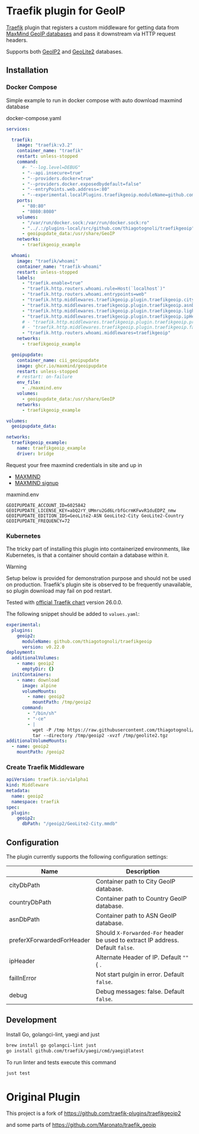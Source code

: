 # Traefik plugin for GeoIP

[Traefik](https://doc.traefik.io/traefik/) plugin 
that registers a custom middleware 
for getting data from 
[MaxMind GeoIP databases](https://www.maxmind.com/en/geoip2-services-and-databases) 
and pass it downstream via HTTP request headers.

Supports both 
[GeoIP2](https://www.maxmind.com/en/geoip2-databases) 
and 
[GeoLite2](https://dev.maxmind.com/geoip/geolite2-free-geolocation-data) databases.

## Installation 


### Docker Compose

Simple example to run in docker compose with auto download maxmind database

docker-compose.yaml
```yaml
services:

  traefik:
    image: "traefik:v3.2"
    container_name: "traefik"
    restart: unless-stopped
    command:
      #- "--log.level=DEBUG"
      - "--api.insecure=true"
      - "--providers.docker=true"
      - "--providers.docker.exposedbydefault=false"
      - "--entryPoints.web.address=:80"
      - "--experimental.localPlugins.traefikgeoip.moduleName=github.com/thiagotognoli/traefikgeoip"
    ports:
      - "80:80"
      - "8080:8080"
    volumes:
      - "/var/run/docker.sock:/var/run/docker.sock:ro"
      - "../.:/plugins-local/src/github.com/thiagotognoli/traefikgeoip"
      - geoipupdate_data:/usr/share/GeoIP
    networks:
      - traefikgeoip_example

  whoami:
    image: "traefik/whoami"
    container_name: "traefik-whoami"
    restart: unless-stopped
    labels:
      - "traefik.enable=true"
      - "traefik.http.routers.whoami.rule=Host(`localhost`)"
      - "traefik.http.routers.whoami.entrypoints=web"
      - "traefik.http.middlewares.traefikgeoip.plugin.traefikgeoip.cityDbPath=/usr/share/GeoIP/GeoLite2-City.mmdb"
      - "traefik.http.middlewares.traefikgeoip.plugin.traefikgeoip.asnDbPath=/usr/share/GeoIP/GeoLite2-ASN.mmdb"
      - "traefik.http.middlewares.traefikgeoip.plugin.traefikgeoip.lightMode=true"
      - "traefik.http.middlewares.traefikgeoip.plugin.traefikgeoip.ipHeader=X-IP"
      # - "traefik.http.middlewares.traefikgeoip.plugin.traefikgeoip.preferXForwardedForHeader=true"
      # - "traefik.http.middlewares.traefikgeoip.plugin.traefikgeoip.failInError=true"
      - "traefik.http.routers.whoami.middlewares=traefikgeoip"
    networks:
      - traefikgeoip_example

  geoipupdate:
    container_name: cii_geoipupdate
    image: ghcr.io/maxmind/geoipupdate
    restart: unless-stopped
    # restart: on-failure
    env_file:
      - ./maxmind.env
    volumes:
      - geoipupdate_data:/usr/share/GeoIP
    networks:
      - traefikgeoip_example

volumes:
  geoipupdate_data:

networks:
  traefikgeoip_example:
    name: traefikgeoip_example
    driver: bridge
```

Request your free maxmind credentials in site and up in
- [MAXMIND](https://www.maxmind.com)
- [MAXMIND signup](https://www.maxmind.com/en/geolite2/signup?utm_source=kb&utm_medium=kb-link&utm_campaign=kb-create-account)

maxmind.env
```env
GEOIPUPDATE_ACCOUNT_ID=6025842
GEOIPUPDATE_LICENSE_KEY=abQ2rY_UMmru2Gd6LrbfGcrmKFwvR1duEDPZ_nmw
GEOIPUPDATE_EDITION_IDS=GeoLite2-ASN GeoLite2-City GeoLite2-Country
GEOIPUPDATE_FREQUENCY=72
```

### Kubernetes

The tricky part of installing this plugin into containerized environments, like Kubernetes,
is that a container should contain a database within it.


> [!WARNING]
> Setup below is provided for demonstration purpose and should not be used on production.
> Traefik's plugin site is observed to be frequently unavailable, 
> so plugin download may fail on pod restart.

Tested with [official Traefik chart](https://artifacthub.io/packages/helm/traefik/traefik) version 26.0.0.

The following snippet should be added to `values.yaml`:

```yaml
experimental:
  plugins:
    geoip2:
      moduleName: github.com/thiagotognoli/traefikgeoip
      version: v0.22.0
deployment:
  additionalVolumes:
    - name: geoip2
      emptyDir: {}
  initContainers:
    - name: download
      image: alpine
      volumeMounts:
        - name: geoip2
          mountPath: /tmp/geoip2
      command:
        - "/bin/sh"
        - "-ce"
        - |
          wget -P /tmp https://raw.githubusercontent.com/thiagotognoli/traefikgeoip/main/geolite2.tgz
          tar --directory /tmp/geoip2 -xvzf /tmp/geolite2.tgz
additionalVolumeMounts:
  - name: geoip2
    mountPath: /geoip2
```

### Create Traefik Middleware

```yaml
apiVersion: traefik.io/v1alpha1
kind: Middleware
metadata:
  name: geoip2
  namespace: traefik
spec:
  plugin:
    geoip2:
      dbPath: "/geoip2/GeoLite2-City.mmdb"
```

## Configuration

The plugin currently supports the following configuration settings:

Name | Description
---- | ----
cityDbPath | Container path to City GeoIP database.
countryDbPath | Container path to Country GeoIP database.
asnDbPath | Container path to ASN GeoIP database.
preferXForwardedForHeader | Should `X-Forwarded-For` header be used to extract IP address. Default `false`.
ipHeader | Alternate Header of IP. Default `""`{ .
failInError | Not start pulgin in error. Default `false`.
debug | Debug messages: false. Default `false`.


## Development

Install Go, golangci-lint, yaegi and just

```sh
brew install go golangci-lint just
go install github.com/traefik/yaegi/cmd/yaegi@latest
```

To run linter and tests execute this command

```sh
just test
```

# Original Plugin

This project is a fork of https://github.com/traefik-plugins/traefikgeoip2

and some parts of https://github.com/Maronato/traefik_geoip
